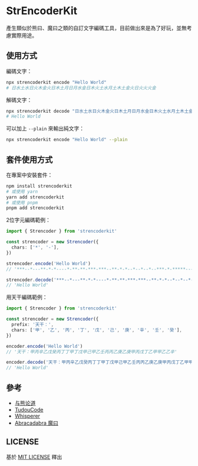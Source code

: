 # StrEncoderKit

產生類似於熊曰、魔曰之類的自訂文字編碼工具，目前做出來是為了好玩，並無考慮實際用途。

## 使用方式

編碼文字：

```bash
npx strencoderkit encode "Hello World"
# 日水土水日火木金火日木土月日月水金日木火土水月土木土金火日火火火金
```

解碼文字：

```bash
npx strencoderkit decode "日水土水日火木金火日木土月日月水金日木火土水月土木土金火日火火火金"
# Hello World
```

可以加上 `--plain` 來輸出純文字：

```bash
npx strencoderkit encode "Hello World" --plain
```

## 套件使用方式

在專案中安裝套件：

```bash
npm install strencoderkit
# 或使用 yarn
yarn add strencoderkit
# 或使用 pnpm
pnpm add strencoderkit
```

2位字元編碼範例：

```ts
import { Strencoder } from 'strencoderkit'

const strencoder = new Strencoder({
  chars: ['*', '-'],
})

strencoder.encode('Hello World')
// '***--*---**-*-*----*-**-**-***-***--**-*-*--*--*--*--***-*-*****----**--*--**-***---*-*-'

strencoder.decode('***--*---**-*-*----*-**-**-***-***--**-*-*--*--*--*--***-*-*****----**--*--**-***---*-*-')
// 'Hello World'
```

用天干編碼範例：

```ts
import { Strencoder } from 'strencoderkit'

const strencoder = new Strencoder({
  prefix: '天干：',
  chars: ['甲', '乙', '丙', '丁', '戊', '己', '庚', '辛', '壬', '癸'],
})

encoder.encode('Hello World')
// '天干：甲丙辛乙戊癸丙丁丁甲丁戊甲己甲乙壬丙丙乙庚乙庚甲丙戊丁乙甲甲乙乙辛'

encoder.decode('天干：甲丙辛乙戊癸丙丁丁甲丁戊甲己甲乙壬丙丙乙庚乙庚甲丙戊丁乙甲甲乙乙辛')
// 'Hello World'
```

## 參考

- [与熊论道](http://hi.pcmoe.net/)
- [TudouCode](https://github.com/lersh/TudouCode)
- [Whisperer](https://github.com/Borber/Whisperer)
- [Abracadabra 魔曰](https://github.com/SheepChef/Abracadabra)

## LICENSE

基於 [MIT LICENSE](LICENSE.md) 釋出
